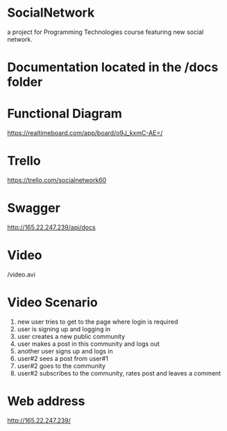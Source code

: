 # SocialNetwork
a project for Programming Technologies course featuring new social network.
# Documentation located in the /docs folder
# Functional Diagram 
https://realtimeboard.com/app/board/o9J_kxmC-AE=/
# Trello 
https://trello.com/socialnetwork60
# Swagger
http://165.22.247.239/api/docs
# Video
/video.avi
# Video Scenario
1) new user tries to get to the page where login is required
2) user is signing up and logging in
3) user creates a new public community
4) user makes a post in this community and logs out
5) another user signs up and logs in 
6) user#2 sees a post from user#1
7) user#2 goes to the community
8) user#2 subscribes to the community, rates post and leaves a comment

# Web address
http://165.22.247.239/
